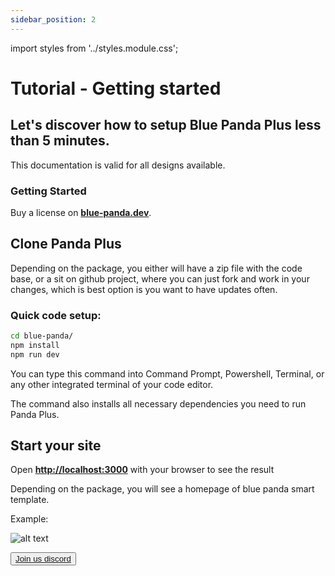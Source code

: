 ```yaml
---
sidebar_position: 2
---
```

import styles from '../styles.module.css';

# Tutorial - Getting started

<h2>Let's discover how to setup <b>Blue Panda Plus less than 5 minutes</b>.</h2>

This documentation is valid for all designs available.

### Getting Started
Buy a license on **[blue-panda.dev](https://blue-panda.dev)**.

## Clone Panda Plus

Depending on the package, you either will have a zip file with the code base, or a sit on github project, where you can just fork and work 
in your changes, which is best option is you want to have updates often.


### Quick code setup: 

```bash
cd blue-panda/
npm install
npm run dev
```

You can type this command into Command Prompt, Powershell, Terminal, or any other integrated terminal of your code editor.

The command also installs all necessary dependencies you need to run Panda Plus.

## Start your site

Open **[http://localhost:3000](http://localhost:3000)** with your browser to see the result

Depending on the package, you will see a homepage of blue panda smart template.

Example:

![alt text](/ss/ex.png)

<button className={styles.button}>
        <a className={styles.buttonLink} title="join to discord" target="_blank" href="https://discord.gg/fNPNeZsjsU"><span>Join us discord</span></a>
</button>
